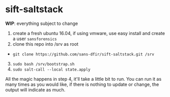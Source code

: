 # sift-saltstack

**WIP**: everything subject to change

1. create a fresh ubuntu 16.04, if using vmware, use easy install and create a user `sansforensics`
2. clone this repo into /srv as root
  * `git clone https://github.com/sans-dfir/sift-saltstack.git /srv`
3. `sudo bash /srv/bootstrap.sh`
4. `sudo salt-call --local state.apply`

All the magic happens in step 4, it'll take a little bit to run. You can run it as many times as you would like, if there is nothing to update or change, the output will indicate as much.
